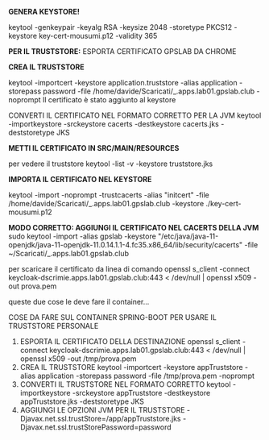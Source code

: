 **GENERA KEYSTORE!**

keytool -genkeypair -keyalg RSA -keysize 2048 -storetype PKCS12 -keystore key-cert-mousumi.p12 -validity 365

**PER IL TRUSTSTORE:**
ESPORTA CERTIFICATO GPSLAB DA CHROME

**CREA IL TRUSTSTORE**

keytool -importcert -keystore application.truststore -alias application -storepass password -file /home/davide/Scaricati/_.apps.lab01.gpslab.club -noprompt
Il certificato è stato aggiunto al keystore

CONVERTI IL CERTIFICATO NEL FORMATO CORRETTO PER LA JVM
keytool -importkeystore -srckeystore cacerts -destkeystore cacerts.jks -deststoretype JKS


**METTI IL CERTIFICATO IN SRC/MAIN/RESOURCES**

per vedere il truststore
keytool -list -v -keystore truststore.jks

**IMPORTA IL CERTIFICATO NEL KEYSTORE**

keytool -import -noprompt -trustcacerts -alias "initcert" -file /home/davide/Scaricati/_.apps.lab01.gpslab.club -keystore ./key-cert-mousumi.p12



**MODO CORRETTO: AGGIUNGI IL CERTIFICATO NEL CACERTS DELLA JVM**
sudo keytool -import -alias gpslab -keystore "/etc/java/java-11-openjdk/java-11-openjdk-11.0.14.1.1-4.fc35.x86_64/lib/security/cacerts" -file ~/Scaricati/_.apps.lab01.gpslab.club


per scaricare il certificato da linea di comando
openssl s_client  -connect keycloak-dscrimie.apps.lab01.gpslab.club:443  < /dev/null | openssl x509 -out prova.pem

queste due cose le deve fare il container...


COSE DA FARE SUL CONTAINER SPRING-BOOT PER USARE IL TRUSTSTORE PERSONALE
1. ESPORTA IL CERTIFICATO DELLA DESTINAZIONE
openssl s_client  -connect keycloak-dscrimie.apps.lab01.gpslab.club:443  < /dev/null | openssl x509 -out /tmp/prova.pem
2. CREA IL TRUSTSTORE
keytool -importcert -keystore appTruststore -alias application -storepass password -file /tmp/prova.pem -noprompt
3. CONVERTI IL TRUSTSTORE NEL FORMATO CORRETTO
keytool -importkeystore -srckeystore appTruststore -destkeystore appTruststore.jks -deststoretype JKS
4. AGGIUNGI LE OPZIONI JVM PER IL TRUSTSTORE
-Djavax.net.ssl.trustStore=/app/appTruststore.jks -Djavax.net.ssl.trustStorePassword=password
